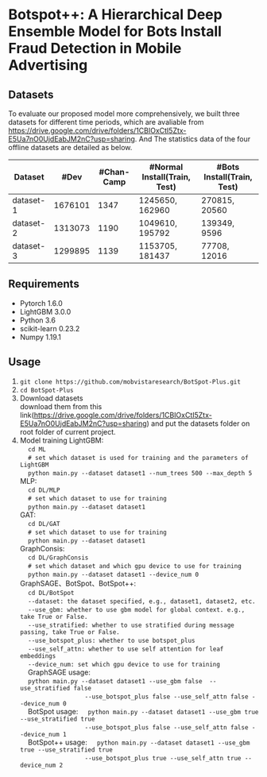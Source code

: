 # Botspot++: A Hierarchical Deep Ensemble Model for Bots Install Fraud Detection in Mobile Advertising
## Datasets
To evaluate our proposed model more comprehensively, we built three datasets for different time periods, which are avaliable from https://drive.google.com/drive/folders/1CBIOxCtI5Ztx-E5Ua7nO0UjdEabJM2nC?usp=sharing. And The statistics data of the four offline datasets are detailed as below.

| Dataset | #Dev | #Chan-Camp | #Normal Install(Train, Test) | #Bots Install(Train, Test) |
| ------------- | ------------- | ------------- | ------------- | ------------- |
| dataset-1 | 1676101 | 1347 | 1245650, 162960 | 270815, 20560 |
| dataset-2 | 1313073 | 1190 | 1049610, 195792  | 139349, 9596 |
| dataset-3 | 1299895 | 1139 | 1153705, 181437 | 77708, 12016  |

## Requirements
* Pytorch 1.6.0
* LightGBM 3.0.0
* Python 3.6
* scikit-learn 0.23.2
* Numpy 1.19.1

## Usage
1. ```git clone https://github.com/mobvistaresearch/BotSpot-Plus.git```
2. ```cd BotSpot-Plus```
3. Download datasets  
download them from this link(https://drive.google.com/drive/folders/1CBIOxCtI5Ztx-E5Ua7nO0UjdEabJM2nC?usp=sharing) and put the datasets folder on root folder of current project.
4. Model training
LightGBM:  
&nbsp;&nbsp;&nbsp;&nbsp;```cd ML```  
&nbsp;&nbsp;&nbsp;&nbsp;```# set which dataset is used for training and the parameters of LightGBM```  
&nbsp;&nbsp;&nbsp;&nbsp;```python main.py --dataset dataset1 --num_trees 500 --max_depth 5```  
MLP:   
&nbsp;&nbsp;&nbsp;&nbsp;```cd DL/MLP```  
&nbsp;&nbsp;&nbsp;&nbsp;```# set which dataset to use for training```  
&nbsp;&nbsp;&nbsp;&nbsp;```python main.py --dataset dataset1```  
GAT:   
&nbsp;&nbsp;&nbsp;&nbsp;```cd DL/GAT```  
&nbsp;&nbsp;&nbsp;&nbsp;```# set which dataset to use for training```  
&nbsp;&nbsp;&nbsp;&nbsp;```python main.py --dataset dataset1```  
GraphConsis:   
&nbsp;&nbsp;&nbsp;&nbsp;```cd DL/GraphConsis```  
&nbsp;&nbsp;&nbsp;&nbsp;```# set which dataset and which gpu device to use for training```  
&nbsp;&nbsp;&nbsp;&nbsp;```python main.py --dataset dataset1 --device_num 0```  
GraphSAGE、BotSpot、BotSpot++:  
&nbsp;&nbsp;&nbsp;&nbsp;```cd DL/BotSpot```  
&nbsp;&nbsp;&nbsp;&nbsp;```--dataset: the dataset specified, e.g., dataset1, dataset2, etc.```  
&nbsp;&nbsp;&nbsp;&nbsp;```--use_gbm: whether to use gbm model for global context. e.g., take True or False.```   
&nbsp;&nbsp;&nbsp;&nbsp;```--use_stratified: whether to use stratified during message passing, take True or False.```  
&nbsp;&nbsp;&nbsp;&nbsp;```--use_botspot_plus: whether to use botspot_plus```  
&nbsp;&nbsp;&nbsp;&nbsp;```--use_self_attn: whether to use self attention for leaf embeddings```  
&nbsp;&nbsp;&nbsp;&nbsp;```--device_num: set which gpu device to use for training```  
&nbsp;&nbsp;&nbsp;&nbsp;GraphSAGE usage:  
&nbsp;&nbsp;&nbsp;&nbsp;```python main.py --dataset dataset1 --use_gbm false  --use_stratified false```  
&nbsp;&nbsp;&nbsp;&nbsp;&nbsp;&nbsp;&nbsp;&nbsp;&nbsp;&nbsp;&nbsp;&nbsp;&nbsp;&nbsp;&nbsp;&nbsp;&nbsp;&nbsp;&nbsp;&nbsp;&nbsp;&nbsp;&nbsp;&nbsp;&nbsp;&nbsp;&nbsp;&nbsp;&nbsp;&nbsp;&nbsp;&nbsp;&nbsp;```--use_botspot_plus false --use_self_attn false --device_num 0```  
&nbsp;&nbsp;&nbsp;&nbsp;BotSpot usage:
&nbsp;&nbsp;&nbsp;&nbsp;```python main.py --dataset dataset1 --use_gbm true --use_stratified true```  
&nbsp;&nbsp;&nbsp;&nbsp;&nbsp;&nbsp;&nbsp;&nbsp;&nbsp;&nbsp;&nbsp;&nbsp;&nbsp;&nbsp;&nbsp;&nbsp;&nbsp;&nbsp;&nbsp;&nbsp;&nbsp;&nbsp;&nbsp;&nbsp;&nbsp;&nbsp;&nbsp;&nbsp;&nbsp;&nbsp;&nbsp;&nbsp;&nbsp;```--use_botspot_plus false --use_self_attn false --device_num 1```  
&nbsp;&nbsp;&nbsp;&nbsp;BotSpot++ usage:
&nbsp;&nbsp;&nbsp;&nbsp;```python main.py --dataset dataset1 --use_gbm true --use_stratified true```  
&nbsp;&nbsp;&nbsp;&nbsp;&nbsp;&nbsp;&nbsp;&nbsp;&nbsp;&nbsp;&nbsp;&nbsp;&nbsp;&nbsp;&nbsp;&nbsp;&nbsp;&nbsp;&nbsp;&nbsp;&nbsp;&nbsp;&nbsp;&nbsp;&nbsp;&nbsp;&nbsp;&nbsp;&nbsp;&nbsp;&nbsp;&nbsp;&nbsp;```--use_botspot_plus true --use_self_attn true --device_num 2```
